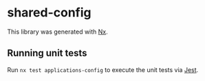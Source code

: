 # shared-config

This library was generated with [Nx](https://nx.dev).

## Running unit tests

Run `nx test applications-config` to execute the unit tests via [Jest](https://jestjs.io).
